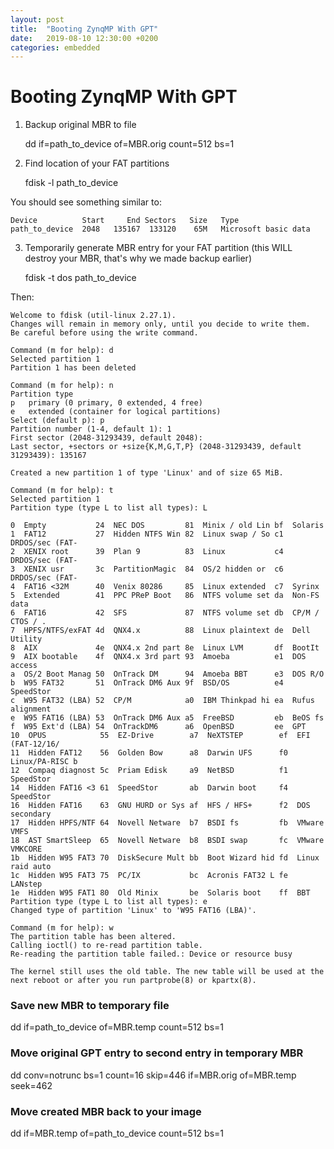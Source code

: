 ```yaml
---
layout: post
title:  "Booting ZynqMP With GPT"
date:   2019-08-10 12:30:00 +0200
categories: embedded
---
```

# Booting ZynqMP With GPT

1. Backup original MBR to file
       
    dd if=path_to_device of=MBR.orig count=512 bs=1

2. Find location of your FAT partitions

    fdisk -l path_to_device

  You should see something similar to:

    Device          Start     End Sectors   Size   Type
    path_to_device  2048   135167  133120    65M   Microsoft basic data

3. Temporarily generate MBR entry for your FAT partition (this WILL destroy your MBR, that's why we made backup earlier)

    fdisk -t dos path_to_device
    
 Then:
    
    Welcome to fdisk (util-linux 2.27.1).
    Changes will remain in memory only, until you decide to write them.
    Be careful before using the write command.
    
    Command (m for help): d
    Selected partition 1
    Partition 1 has been deleted
    
    Command (m for help): n
    Partition type
    p   primary (0 primary, 0 extended, 4 free)
    e   extended (container for logical partitions)
    Select (default p): p
    Partition number (1-4, default 1): 1
    First sector (2048-31293439, default 2048): 
    Last sector, +sectors or +size{K,M,G,T,P} (2048-31293439, default 31293439): 135167
    
    Created a new partition 1 of type 'Linux' and of size 65 MiB.
    
    Command (m for help): t     
    Selected partition 1
    Partition type (type L to list all types): L
    
    0  Empty           24  NEC DOS         81  Minix / old Lin bf  Solaris        
    1  FAT12           27  Hidden NTFS Win 82  Linux swap / So c1  DRDOS/sec (FAT-
    2  XENIX root      39  Plan 9          83  Linux           c4  DRDOS/sec (FAT-
    3  XENIX usr       3c  PartitionMagic  84  OS/2 hidden or  c6  DRDOS/sec (FAT-
    4  FAT16 <32M      40  Venix 80286     85  Linux extended  c7  Syrinx         
    5  Extended        41  PPC PReP Boot   86  NTFS volume set da  Non-FS data    
    6  FAT16           42  SFS             87  NTFS volume set db  CP/M / CTOS / .
    7  HPFS/NTFS/exFAT 4d  QNX4.x          88  Linux plaintext de  Dell Utility   
    8  AIX             4e  QNX4.x 2nd part 8e  Linux LVM       df  BootIt         
    9  AIX bootable    4f  QNX4.x 3rd part 93  Amoeba          e1  DOS access     
    a  OS/2 Boot Manag 50  OnTrack DM      94  Amoeba BBT      e3  DOS R/O        
    b  W95 FAT32       51  OnTrack DM6 Aux 9f  BSD/OS          e4  SpeedStor      
    c  W95 FAT32 (LBA) 52  CP/M            a0  IBM Thinkpad hi ea  Rufus alignment
    e  W95 FAT16 (LBA) 53  OnTrack DM6 Aux a5  FreeBSD         eb  BeOS fs        
    f  W95 Ext'd (LBA) 54  OnTrackDM6      a6  OpenBSD         ee  GPT            
    10  OPUS            55  EZ-Drive        a7  NeXTSTEP        ef  EFI (FAT-12/16/
    11  Hidden FAT12    56  Golden Bow      a8  Darwin UFS      f0  Linux/PA-RISC b
    12  Compaq diagnost 5c  Priam Edisk     a9  NetBSD          f1  SpeedStor      
    14  Hidden FAT16 <3 61  SpeedStor       ab  Darwin boot     f4  SpeedStor      
    16  Hidden FAT16    63  GNU HURD or Sys af  HFS / HFS+      f2  DOS secondary  
    17  Hidden HPFS/NTF 64  Novell Netware  b7  BSDI fs         fb  VMware VMFS    
    18  AST SmartSleep  65  Novell Netware  b8  BSDI swap       fc  VMware VMKCORE 
    1b  Hidden W95 FAT3 70  DiskSecure Mult bb  Boot Wizard hid fd  Linux raid auto
    1c  Hidden W95 FAT3 75  PC/IX           bc  Acronis FAT32 L fe  LANstep        
    1e  Hidden W95 FAT1 80  Old Minix       be  Solaris boot    ff  BBT            
    Partition type (type L to list all types): e
    Changed type of partition 'Linux' to 'W95 FAT16 (LBA)'.
    
    Command (m for help): w
    The partition table has been altered.
    Calling ioctl() to re-read partition table.
    Re-reading the partition table failed.: Device or resource busy
    
    The kernel still uses the old table. The new table will be used at the next reboot or after you run partprobe(8) or kpartx(8).
  
### Save new MBR to temporary file

  dd if=path_to_device of=MBR.temp count=512 bs=1

### Move original GPT entry to second entry in temporary MBR

  dd conv=notrunc bs=1 count=16 skip=446 if=MBR.orig of=MBR.temp seek=462

### Move created MBR back to your image

  dd if=MBR.temp of=path_to_device count=512 bs=1
        
